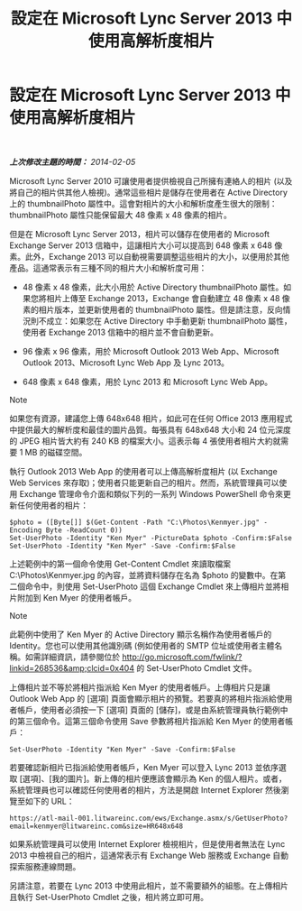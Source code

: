 ﻿---
title: 設定在 Microsoft Lync Server 2013 中使用高解析度相片
TOCTitle: 設定在 Microsoft Lync Server 2013 中使用高解析度相片
ms:assetid: 995da78a-dc44-45a3-908d-16fe36cfa0d9
ms:mtpsurl: https://technet.microsoft.com/zh-tw/library/JJ688150(v=OCS.15)
ms:contentKeyID: 49890221
ms.date: 08/10/2015
mtps_version: v=OCS.15
ms.translationtype: HT
---

# 設定在 Microsoft Lync Server 2013 中使用高解析度相片

 

_**上次修改主題的時間：** 2014-02-05_

Microsoft Lync Server 2010 可讓使用者提供檢視自己所擁有連絡人的相片 (以及將自己的相片供其他人檢視)。通常這些相片是儲存在使用者在 Active Directory 上的 thumbnailPhoto 屬性中。這會對相片的大小和解析度產生很大的限制：thumbnailPhoto 屬性只能保留最大 48 像素 x 48 像素的相片。

但是在 Microsoft Lync Server 2013，相片可以儲存在使用者的 Microsoft Exchange Server 2013 信箱中，這讓相片大小可以提高到 648 像素 x 648 像素。此外，Exchange 2013 可以自動視需要調整這些相片的大小，以便用於其他產品。這通常表示有三種不同的相片大小和解析度可用：

  - 48 像素 x 48 像素，此大小用於 Active Directory thumbnailPhoto 屬性。如果您將相片上傳至 Exchange 2013，Exchange 會自動建立 48 像素 x 48 像素的相片版本，並更新使用者的 thumbnailPhoto 屬性。但是請注意，反向情況則不成立：如果您在 Active Directory 中手動更新 thumbnailPhoto 屬性，使用者 Exchange 2013 信箱中的相片並不會自動更新。

  - 96 像素 x 96 像素，用於 Microsoft Outlook 2013 Web App、Microsoft Outlook 2013、Microsoft Lync Web App 及 Lync 2013。

  - 648 像素 x 648 像素，用於 Lync 2013 和 Microsoft Lync Web App。

> [!NOTE]  
> 如果您有資源，建議您上傳 648x648 相片，如此可在任何 Office 2013 應用程式中提供最大的解析度和最佳的圖片品質。每張具有 648x648 大小和 24 位元深度的 JPEG 相片皆大約有 240 KB 的檔案大小。這表示每 4 張使用者相片大約就需要 1 MB 的磁碟空間。



執行 Outlook 2013 Web App 的使用者可以上傳高解析度相片 (以 Exchange Web Services 來存取)；使用者只能更新自己的相片。然而，系統管理員可以使用 Exchange 管理命令介面和類似下列的一系列 Windows PowerShell 命令來更新任何使用者的相片：

    $photo = ([Byte[]] $(Get-Content -Path "C:\Photos\Kenmyer.jpg" -Encoding Byte -ReadCount 0))
    Set-UserPhoto -Identity "Ken Myer" -PictureData $photo -Confirm:$False
    Set-UserPhoto -Identity "Ken Myer" -Save -Confirm:$False

上述範例中的第一個命令使用 Get-Content Cmdlet 來讀取檔案 C:\\Photos\\Kenmyer.jpg 的內容，並將資料儲存在名為 $photo 的變數中。在第二個命令中，則使用 Set-UserPhoto 這個 Exchange Cmdlet 來上傳相片並將相片附加到 Ken Myer 的使用者帳戶。

> [!NOTE]  
> 此範例中使用了 Ken Myer 的 Active Directory 顯示名稱作為使用者帳戶的 Identity。您也可以使用其他識別碼 (例如使用者的 SMTP 位址或使用者主體名稱。如需詳細資訊，請參閱位於 <a href="http://go.microsoft.com/fwlink/?linkid=268536%26clcid=0x404" class="uri">http://go.microsoft.com/fwlink/?linkid=268536&amp;clcid=0x404</a> 的 Set-UserPhoto Cmdlet 文件。



上傳相片並不等於將相片指派給 Ken Myer 的使用者帳戶。上傳相片只是讓 Outlook Web App 的 \[選項\] 頁面會顯示相片的預覽。若要真的將相片指派給使用者帳戶，使用者必須按一下 \[選項\] 頁面的 \[儲存\]，或是由系統管理員執行範例中的第三個命令。這第三個命令使用 Save 參數將相片指派給 Ken Myer 的使用者帳戶：

    Set-UserPhoto -Identity "Ken Myer" -Save -Confirm:$False

若要確認新相片已指派給使用者帳戶，Ken Myer 可以登入 Lync 2013 並依序選取 \[選項\]、\[我的圖片\]。新上傳的相片便應該會顯示為 Ken 的個人相片。或者，系統管理員也可以確認任何使用者的相片，方法是開啟 Internet Explorer 然後瀏覽至如下的 URL：

    https://atl-mail-001.litwareinc.com/ews/Exchange.asmx/s/GetUserPhoto?email=kenmyer@litwareinc.com&size=HR648x648

如果系統管理員可以使用 Internet Explorer 檢視相片，但是使用者無法在 Lync 2013 中檢視自己的相片，這通常表示有 Exchange Web 服務或 Exchange 自動探索服務連線問題。

另請注意，若要在 Lync 2013 中使用此相片，並不需要額外的組態。在上傳相片且執行 Set-UserPhoto Cmdlet 之後，相片將立即可用。

